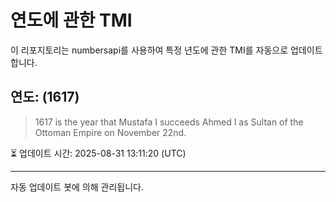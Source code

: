 
# 연도에 관한 TMI

이 리포지토리는 numbersapi를 사용하여 특정 년도에 관한 TMI를 자동으로 업데이트합니다.

## 연도: (1617)
> 1617 is the year that Mustafa I succeeds Ahmed I as Sultan of the Ottoman Empire on November 22nd.

⏳ 업데이트 시간: 2025-08-31 13:11:20 (UTC)

---
자동 업데이트 봇에 의해 관리됩니다.
